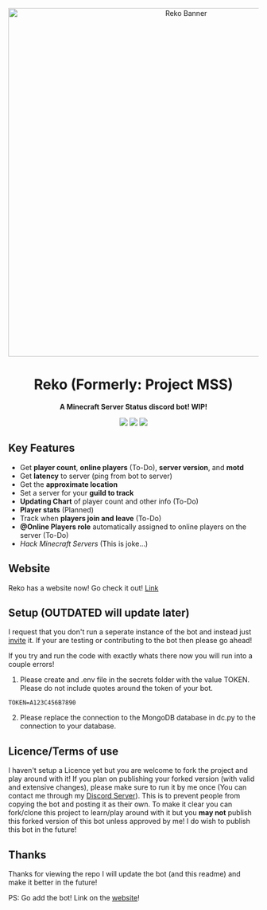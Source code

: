 <p align="center">
  <img width="700" src="https://www.technotalks.net/static/main/images/rekobanner.png" alt="Reko Banner">
</p>
<h1 align="center">
	Reko (Formerly: Project MSS) 
</h1>


<p align="center">
	<strong>A Minecraft Server Status discord bot! WIP!</strong>
</p>

<p align="center">
  <img src="https://img.shields.io/docker/v/technotalks/reko?color=blue">
  <img src="https://img.shields.io/github/issues/technotalksdev/reko">
  <img src="https://img.shields.io/github/last-commit/technotalksdev/reko">
</p>

## Key Features
- Get **player count**, **online players** (To-Do), **server version**, and **motd**
- Get **latency** to server (ping from bot to server)
- Get the **approximate location**
- Set a server for your **guild to track**
- **Updating Chart** of player count and other info (To-Do)
- **Player stats** (Planned)
- Track when **players join and leave** (To-Do)
- **@Online Players role** automatically assigned to online players on the server (To-Do)
- _Hack Minecraft Servers_ (This is joke...)

## Website
Reko has a website now! Go check it out! [Link](https://reko.technotalks.net/)
## Setup (OUTDATED will update later)
I request that you don't run a seperate instance of the bot and instead just [invite](https://reko.technotalks.net/) it. If your are testing or contributing to the bot then please go ahead!

If you try and run the code with exactly whats there now you will run into a couple errors!
1. Please create and .env file in the secrets folder with the value TOKEN. Please do not include quotes around the token of your bot.
```
TOKEN=A123C456B7890
```
2. Please replace the connection to the MongoDB database in dc.py to the connection to your database.

## Licence/Terms of use
I haven't setup a Licence yet but you are welcome to fork the project and play around with it! If you plan on publishing your forked version (with valid and extensive changes), please make sure to run it by me once (You can contact me through my [Discord Server](https://discord.gg/8vNHAA36fR)). This is to prevent people from copying the bot and posting it as their own. To make it clear you can fork/clone this project to learn/play around with it but you **may not** publish this forked version of this bot unless approved by me!
I do wish to publish this bot in the future!
## Thanks
Thanks for viewing the repo I will update the bot (and this readme) and make it better in the future! 

PS: Go add the bot! Link on the [website](https://reko.technotalks.net/)!
